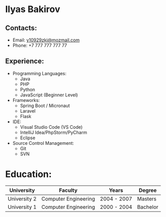 # Ilyas Bakirov
 ## Contacts:
* Email: y10929zkj@mozmail.com
* Phone: +7 777 777 777 77
## Experience:

* Programming Languages:
  - Java
  - PHP
  - Python
  - JavaScript (Beginner Level)
* Frameworks:
  - Spring Boot / Micronaut
  - Laravel
  - Flask
* IDE:
  - Visual Studio Code (VS Code)
  - IntelliJ Idea/PhpStorm/PyCharm
  - Eclipse
* Source Control Management:
  - Git
  - SVN

# Education:
| University| Faculty| Years| Degree|
|--|--|--|--|
| University 2| Computer Engineering| 2004 - 2007| Masters|
| University 1| Computer Engineering| 2000 - 2004| Bachelor|
